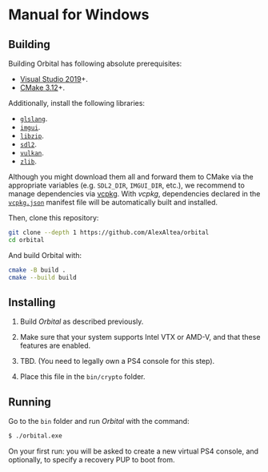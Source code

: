 # Manual for Windows

## Building

Building Orbital has following absolute prerequisites:

* [Visual Studio 2019](https://visualstudio.microsoft.com/downloads/)+.
* [CMake 3.12](https://cmake.org/)+.

Additionally, install the following libraries:

* [`glslang`](https://github.com/KhronosGroup/glslang).
* [`imgui`](https://github.com/ocornut/imgui/).
* [`libzip`](https://libzip.org/).
* [`sdl2`](https://www.libsdl.org/).
* [`vulkan`](https://vulkan.lunarg.com/sdk/).
* [`zlib`](https://zlib.net/).

Although you might download them all and forward them to CMake via the
appropriate variables (e.g. `SDL2_DIR`, `IMGUI_DIR`, etc.), we recommend
to manage dependencies via [vcpkg](https://github.com/Microsoft/vcpkg).
With *vcpkg*, dependencies declared in the [`vcpkg.json`](/vcpkg.json) 
manifest file will be automatically built and installed.

Then, clone this repository:

```bash
git clone --depth 1 https://github.com/AlexAltea/orbital
cd orbital
```

And build Orbital with:

```bash
cmake -B build .
cmake --build build
```


## Installing

1. Build *Orbital* as described previously.

2. Make sure that your system supports Intel VTX or AMD-V, and that these features are enabled.

3. TBD. (You need to legally own a PS4 console for this step).

4. Place this file in the `bin/crypto` folder.


## Running

Go to the `bin` folder and run *Orbital* with the command:

```bash
$ ./orbital.exe
```

On your first run: you will be asked to create a new virtual PS4 console, and optionally,
to specify a recovery PUP to boot from.
